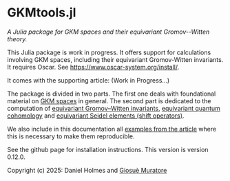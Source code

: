 # GKMtools.jl
*A Julia package for GKM spaces and their equivariant Gromov--Witten theory.*

This Julia package is work in progress. It offers support for calculations involving GKM spaces, including their equivariant Gromov-Witten invariants. It requires Oscar. See https://www.oscar-system.org/install/.

It comes with the supporting article: (Work in Progress...)

The package is divided in two parts. The first one deals with foundational material on [GKM spaces](GKM/GKM.md) in general. The second part is dedicated to the computation of [equivariant Gromov–Witten invariants](GW/GW.md), [equivariant quantum cohomology](GW/QH.md) and [equivariant Seidel elements (shift operators)](GW/SeidelElements.md).

We also include in this documentation all [examples from the article](Article/BPS.md) where this is necessary to make them reproducible.

See the github page for installation instructions.
This version is version 0.12.0.

Copyright (c) 2025: Daniel Holmes and [Giosuè Muratore](https://sites.google.com/view/giosue-muratore)